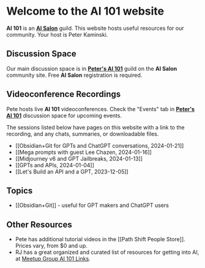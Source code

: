 # Welcome to the AI 101 website

**AI 101** is an **[AI Salon](http://thesalon.ai/)** guild. This website hosts useful resources for our community. Your host is Peter Kaminski.

## Discussion Space

Our main discussion space is in **[Peter's AI 101](https://aisalon.mn.co/share/phFsHUTlVUiSHKGt)** guild on the **AI Salon** community site. Free **AI Salon** registration is required.

## Videoconference Recordings

Pete hosts live **AI 101** videoconferences. Check the "Events" tab in **[Peter's AI 101](https://aisalon.mn.co/share/phFsHUTlVUiSHKGt)** discussion space for upcoming events.

The sessions listed below have pages on this website with a link to the recording, and any chats, summaries, or downloadable files.

- [[Obsidian+Git for GPTs and ChatGPT conversations, 2024-01-21]]
- [[Mega prompts with guest Lee Chazen, 2024-01-16]]
- [[Midjourney v6 and GPT Jailbreaks, 2024-01-13]]
- [[GPTs and APIs, 2024-01-04]]
- [[Let's Build an API and a GPT, 2023-12-05]]

## Topics

- [[Obsidian+Git]] - useful for GPT makers and ChatGPT users

## Other Resources

- Pete has additional tutorial videos in the [[Path Shift People Store]]. Prices vary, from $0 and up.
- RJ has a great organized and curated list of resources for getting into AI, at [Meetup Group AI 101 Links](https://mysiteon.yolasite.com/ai101links.php).
